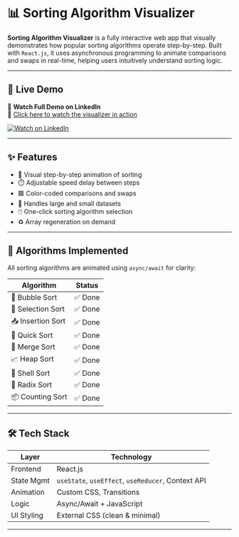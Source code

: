# 📊 Sorting Algorithm Visualizer

**Sorting Algorithm Visualizer** is a fully interactive web app that visually demonstrates how popular sorting algorithms operate step-by-step. Built with `React.js`, it uses asynchronous programming to animate comparisons and swaps in real-time, helping users intuitively understand sorting logic.

---

## 🚀 Live Demo

🎥 **Watch Full Demo on LinkedIn**  
🔗 [Click here to watch the visualizer in action](https://www.linkedin.com/posts/nikhil-saxena-76901a2a5_fullstackdevelopment-mernstack-react-activity-7305101516518871040-vcVA?utm_source=share&utm_medium=member_desktop&rcm=ACoAAEdVj9oB4CAhnQ-TRyk-j27eD8jqwhJpxJY)

[![Watch on LinkedIn](https://img.shields.io/badge/Watch-Demo%20on%20LinkedIn-blue?logo=linkedin&style=for-the-badge)](https://www.linkedin.com/posts/nikhil-saxena-76901a2a5_fullstackdevelopment-mernstack-react-activity-7305101516518871040-vcVA?utm_source=share&utm_medium=member_desktop&rcm=ACoAAEdVj9oB4CAhnQ-TRyk-j27eD8jqwhJpxJY)

---

## ✨ Features

- 🎯 Visual step-by-step animation of sorting
- ⏱️ Adjustable speed delay between steps
- 🟩 Color-coded comparisons and swaps
- 🧮 Handles large and small datasets
- 🖱️ One-click sorting algorithm selection
- ♻️ Array regeneration on demand

---

## 🧠 Algorithms Implemented

All sorting algorithms are animated using `async/await` for clarity:

| Algorithm        | Status   |
|------------------|----------|
| 🫧 Bubble Sort    | ✅ Done  |
| 🎯 Selection Sort | ✅ Done  |
| 📥 Insertion Sort | ✅ Done  |
| 🔀 Quick Sort     | ✅ Done  |
| 🧬 Merge Sort     | ✅ Done  |
| 📈 Heap Sort      | ✅ Done  |
| 🧼 Shell Sort     | ✅ Done  |
| 🌊 Radix Sort     | ✅ Done  |
| 📦 Counting Sort  | ✅ Done  |

---

## 🛠 Tech Stack

| Layer       | Technology            |
|-------------|------------------------|
| Frontend    | React.js               |
| State Mgmt  | `useState`, `useEffect`, `useReducer`, Context API |
| Animation   | Custom CSS, Transitions |
| Logic       | Async/Await + JavaScript |
| UI Styling  | External CSS (clean & minimal) |

---
